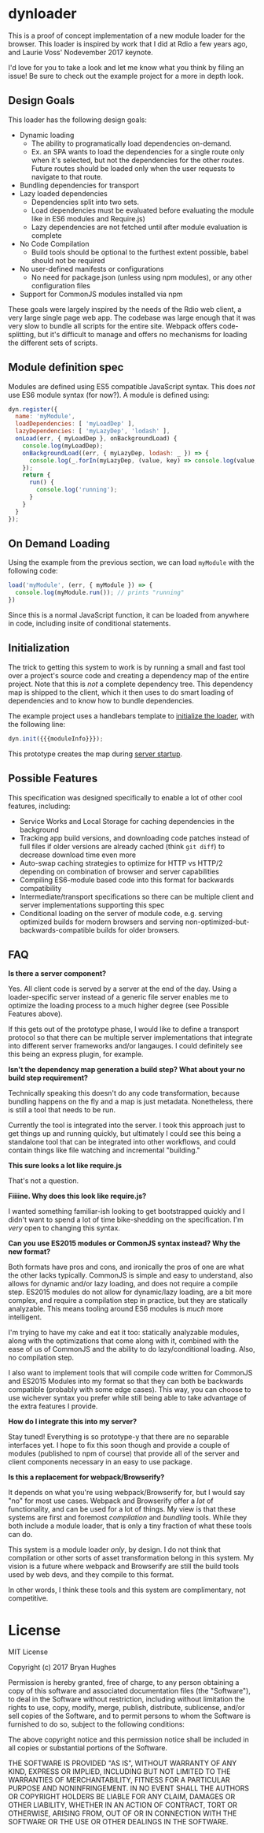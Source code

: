 # dynloader

This is a proof of concept implementation of a new module loader for the browser. This loader is inspired by work that I did at Rdio a few years ago, and Laurie Voss' Nodevember 2017 keynote.

I'd love for you to take a look and let me know what you think by filing an issue! Be sure to check out the example project for a more in depth look.

## Design Goals

This loader has the following design goals:

- Dynamic loading
    - The ability to programatically load dependencies on-demand.
    - Ex. an SPA wants to load the dependencies for a single route only when it's selected, but not the dependencies for the other routes. Future routes should be loaded only when the user requests to navigate to that route.
- Bundling dependencies for transport
- Lazy loaded dependencies
    - Dependencies split into two sets.
    - Load dependencies must be evaluated before evaluating the module like in ES6 modules and Require.js)
    - Lazy dependencies are not fetched until after module evaluation is complete
- No Code Compilation
    - Build tools should be optional to the furthest extent possible, babel should not be required
- No user-defined manifests or configurations
    - No need for package.json (unless using npm modules), or any other configuration files
- Support for CommonJS modules installed via npm

These goals were largely inspired by the needs of the Rdio web client, a very large single page web app. The codebase was large enough that it was very slow to bundle all scripts for the entire site. Webpack offers code-splitting, but it's difficult to manage and offers no mechanisms for loading the different sets of scripts.

## Module definition spec

Modules are defined using ES5 compatible JavaScript syntax. This does _not_ use ES6 module syntax (for now?). A module is defined using:

```JavaScript
dyn.register({
  name: 'myModule',
  loadDependencies: [ 'myLoadDep' ],
  lazyDependencies: [ 'myLazyDep', 'lodash' ],
  onLoad(err, { myLoadDep }, onBackgroundLoad) {
    console.log(myLoadDep);
    onBackgroundLoad((err, { myLazyDep, lodash: _ }) => {
      console.log(_.forIn(myLazyDep, (value, key) => console.log(value, key)));
    });
    return {
      run() {
        console.log('running');
      }
    }
  }
});
```

## On Demand Loading

Using the example from the previous section, we can load `myModule` with the following code:

```JavaScript
load('myModule', (err, { myModule }) => {
  console.log(myModule.run()); // prints "running"
})
```

Since this is a normal JavaScript function, it can be loaded from anywhere in code, including insite of conditional statements.

## Initialization

The trick to getting this system to work is by running a small and fast tool over a project's source code and creating a dependency map of the entire project. Note that this is _not_ a complete dependency tree. This dependency map is shipped to the client, which it then uses to do smart loading of dependencies and to know how to bundle dependencies.

The example project uses a handlebars template to [initialize the loader](templates/index.handlebars#L8), with the following line:

```JavaScript
dyn.init({{{moduleInfo}}});
```

This prototype creates the map during [server startup](server/src/server.ts#L9).

## Possible Features

This specification was designed specifically to enable a lot of other cool features, including:

- Service Works and Local Storage for caching dependencies in the background
- Tracking app build versions, and downloading code patches instead of full files if older versions are already cached (think `git diff`) to decrease download time even more
- Auto-swap caching strategies to optimize for HTTP vs HTTP/2 depending on combination of browser and server capabilities
- Compiling ES6-module based code into this format for backwards compatibility
- Intermediate/transport specifications so there can be multiple client and server implementations supporting this spec
- Conditional loading on the server of module code, e.g. serving optimized builds for modern browsers and serving non-optimized-but-backwards-compatible builds for older browsers.

## FAQ

**Is there a server component?**

Yes. All client code is served by a server at the end of the day. Using a loader-specific server instead of a generic file server enables me to optimize the loading process to a much higher degree (see Possible Features above).

If this gets out of the prototype phase, I would like to define a transport protocol so that there can be multiple server implementations that integrate into different server frameworks and/or langauges. I could definitely see this being an express plugin, for example.

**Isn't the dependency map generation a build step? What about your no build step requirement?**

Technically speaking this doesn't do any code transformation, because bundling happens on the fly and a map is just metadata. Nonetheless, there is still a tool that needs to be run.

Currently the tool is integrated into the server. I took this approach just to get things up and running quickly, but ultimately I could see this being a standalone tool that can be integrated into other workflows, and could contain things like file watching and incremental "building."

**This sure looks a lot like require.js**

That's not a question.

**Fiiiine. Why does this look like require.js?**

I wanted something familiar-ish looking to get bootstrapped quickly and I didn't want to spend a lot of time bike-shedding on the specification. I'm _very_ open to changing this syntax.

**Can you use ES2015 modules or CommonJS syntax instead? Why the new format?**

Both formats have pros and cons, and ironically the pros of one are what the other lacks typically. CommonJS is simple and easy to understand, also allows for dynamic and/or lazy loading, and does not require a compile step. ES2015 modules do not allow for dynamic/lazy loading, are a bit more complex, and require a compilation step in practice, but they are statically analyzable. This means tooling around ES6 modules is _much_ more intelligent.

I'm trying to have my cake and eat it too: statically analyzable modules, along with the optimizations that come along with it, combined with the ease of us of CommonJS and the ability to do lazy/conditional loading. Also, no compilation step.

I also want to implement tools that will compile code written for CommonJS and ES2015 Modules into my format so that they can both be backwards compatible (probably with some edge cases). This way, you can choose to use wichever syntax you prefer while still being able to take advantage of the extra features I provide.

**How do I integrate this into my server?**

Stay tuned! Everything is so prototype-y that there are no separable interfaces yet. I hope to fix this soon though and provide a couple of modules (published to npm of course) that provide all of the server and client components necessary in an easy to use package.

**Is this a replacement for webpack/Browserify?**

It depends on what you're using webpack/Browserify for, but I would say "no" for most use cases. Webpack and Browserify offer a _lot_ of functionality, and can be used for a lot of things. My view is that these systems are first and foremost _compilation_ and _bundling_ tools. While they both include a module loader, that is only a tiny fraction of what these tools can do.

This system is a module loader _only_, by design. I do not think that compilation or other sorts of asset transformation belong in this system. My vision is a future where webpack and Browserify are still the build tools used by web devs, and they compile to this format.

In other words, I think these tools and this system are complimentary, not competitive.

# License

MIT License

Copyright (c) 2017 Bryan Hughes

Permission is hereby granted, free of charge, to any person obtaining a copy
of this software and associated documentation files (the "Software"), to deal
in the Software without restriction, including without limitation the rights
to use, copy, modify, merge, publish, distribute, sublicense, and/or sell
copies of the Software, and to permit persons to whom the Software is
furnished to do so, subject to the following conditions:

The above copyright notice and this permission notice shall be included in all
copies or substantial portions of the Software.

THE SOFTWARE IS PROVIDED "AS IS", WITHOUT WARRANTY OF ANY KIND, EXPRESS OR
IMPLIED, INCLUDING BUT NOT LIMITED TO THE WARRANTIES OF MERCHANTABILITY,
FITNESS FOR A PARTICULAR PURPOSE AND NONINFRINGEMENT. IN NO EVENT SHALL THE
AUTHORS OR COPYRIGHT HOLDERS BE LIABLE FOR ANY CLAIM, DAMAGES OR OTHER
LIABILITY, WHETHER IN AN ACTION OF CONTRACT, TORT OR OTHERWISE, ARISING FROM,
OUT OF OR IN CONNECTION WITH THE SOFTWARE OR THE USE OR OTHER DEALINGS IN THE
SOFTWARE.
